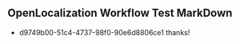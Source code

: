 ## OpenLocalization Workflow Test MarkDown
* d9749b00-51c4-4737-98f0-90e6d8806ce1 thanks!

<!--HONumber=Jul16_HO3-->



